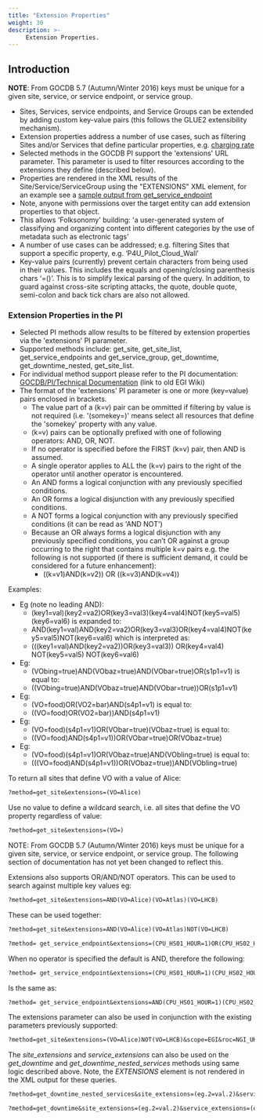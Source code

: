```yaml
---
title: "Extension Properties"
weight: 30
description: >-
     Extension Properties.
---
```


## Introduction

**NOTE**: From GOCDB 5.7 (Autumn/Winter 2016) keys must be unique for a given
site, service, or service endpoint, or service group.

- Sites, Services, service endpoints, and Service Groups can be extended by
adding custom key-value pairs (this follows the GLUE2 extensibility mechanism).
- Extension properties address a number of use cases, such as filtering Sites
and/or Services that define particular properties, e.g.
[charging rate](https://rt.egi.eu/rt/Ticket/Display.html?id=3764)
- Selected methods in the GOCDB PI support the 'extensions' URL parameter. This
parameter is used to filter resources according to the extensions they define
(described below).
- Properties are rendered in the XML results of the Site/Service/ServiceGroup
using the "EXTENSIONS" XML element, for an example see a
[sample output from get_service_endpoint](https://wiki.egi.eu/wiki/GOCDB/PI/get_service_endpoint_method)
- Note, anyone with permissions over the target entity can add extension
properties to that object.
- This allows 'Folksonomy' building: 'a user-generated system of classifying and
organizing content into different categories by the use of metadata such as
electronic tags'
- A number of use cases can be addressed; e.g. filtering Sites that support a
specific property, e.g. ‘P4U_Pilot_Cloud_Wall’
- Key-value pairs (currently) prevent certain characters from being used in their
values. This includes the equals and opening/closing parenthesis chars ‘=()’. This
is to simplify lexical parsing of the query. In addition, to guard against
cross-site scripting attacks, the quote, double quote, semi-colon and back tick
chars are also not allowed.

### Extension Properties in the PI

- Selected PI methods allow results to be filtered by extension properties via
the 'extensions' PI parameter.
- Supported methods include: get_site, get_site_list, get_service_endpoints and
get_service_group, get_downtime, get_downtime_nested, get_site_list.
- For individual method support please refer to the PI documentation:
[GOCDB/PI/Technical Documentation](https://wiki.egi.eu/wiki/GOCDB/PI/Technical_Documentation)
(link to old EGI Wiki)
- The format of the 'extensions' PI parameter is one or more (key=value) pairs
enclosed in brackets.
  - The value part of a (k=v) pair can be ommitted if filtering by value is not
required (i.e. '(somekey=)' means select all resources that define the 'somekey'
property with any value.
  - (k=v) pairs can be optionally prefixed with one of following operators: AND,
OR, NOT.
  - If no operator is specified before the FIRST (k=v) pair, then AND is assumed.
  - A single operator applies to ALL the (k=v) pairs to the right of the operator
until another operator is encountered.
  - An AND forms a logical conjunction with any previously specified conditions.
  - An OR forms a logical disjunction with any previously specified conditions.
  - A NOT forms a logical conjunction with any previously specified conditions
(it can be read as 'AND NOT')
  - Because an OR always forms a logical disjunction with any previously
specified conditions, you can’t OR against a group occurring to the right that
contains multiple k=v pairs e.g. the following is not supported (if there is
sufficient demand, it could be considered for a future enhancement):
    - ((k=v1)AND(k=v2)) OR ((k=v3)AND(k=v4))

Examples:

- Eg (note no leading AND):
  - (key1=val)(key2=va2)OR(key3=val3)(key4=val4)NOT(key5=val5)(key6=val6) is
expanded to:
  - AND(key1=val)AND(key2=va2)OR(key3=val3)OR(key4=val4)NOT(key5=val5)NOT(key6=val6)
which is interpreted as:
  - (((key1=val)AND(key2=va2))OR(key3=val3)) OR(key4=val4) NOT(key5=val5) NOT(key6=val6)
- Eg:
  - (VObing=true)AND(VObaz=true)AND(VObar=true)OR(s1p1=v1) is equal to:
  - ((VObing=true)AND(VObaz=true)AND(VObar=true))OR(s1p1=v1)
- Eg:
  - (VO=food)OR(VO2=bar)AND(s4p1=v1) is equal to:
  - ((VO=food)OR(VO2=bar))AND(s4p1=v1)
- Eg:
  - (VO=food)(s4p1=v1)OR(VObar=true)(VObaz=true) is equal to:
  - ((VO=food)AND(s4p1=v1))OR(VObar=true)OR(VObaz=true)
- Eg:
  - (VO=food)(s4p1=v1)OR(VObaz=true)AND(VObling=true) is equal to:
  - (((VO=food)AND(s4p1=v1))OR(VObaz=true))AND(VObling=true)

To return all sites that define VO with a value of Alice:

```markdown
?method=get_site&extensions=(VO=Alice)
```
Use no value to define a wildcard search, i.e. all sites that define the VO
property regardless of value:

```markdown
?method=get_site&extensions=(VO=)
```

NOTE: From GOCDB 5.7 (Autumn/Winter 2016) keys must be unique for a given site,
service, or service endpoint, or service group. The following section of
documentation has not yet been changed to reflect this.

Extensions also supports OR/AND/NOT operators. This can be used to search
against multiple key values eg:

```markdown
?method=get_site&extensions=AND(VO=Alice)(VO=Atlas)(VO=LHCB)
```

These can be used together:

```markdown
?method=get_site&extensions=AND(VO=Alice)(VO=Atlas)NOT(VO=LHCB)
```

```markdown
?method= get_service_endpoint&extensions=(CPU_HS01_HOUR=1)OR(CPU_HS02_HOUR=2)
```

When no operator is specified the default is AND, therefore the following:

```markdown
?method= get_service_endpoint&extensions=(CPU_HS01_HOUR=1)(CPU_HS02_HOUR=2)
```

Is the same as:

```markdown
?method= get_service_endpoint&extensions=AND(CPU_HS01_HOUR=1)(CPU_HS02_HOUR=2)
```

The extensions parameter can also be used in conjunction with the existing
parameters previously supported:

```markdown
?method=get_site&extensions=(VO=Alice)NOT(VO=LHCB)&scope=EGI&roc=NGI_UK
```

The *site_extensions* and *service_extensions* can also be used on the
*get_downtime* and *get_downtime_nested_services* methods using same logic
described above. Note, the *EXTENSIONS* element is not rendered in the XML
output for these queries.

<!-- markdownlint-disable no-inline-html -->
```markdown  
?method=get_downtime_nested_services&site_extensions=(eg.2=val.2)&service_extensions=(eg.2=)
```
<!-- markdownlint-enable no-inline-html -->

```markdown
?method=get_downtime&site_extensions=(eg.2=val.2)&service_extensions=(eg.2=)
```
